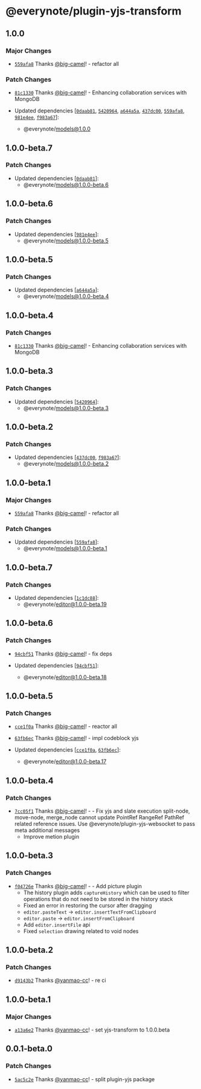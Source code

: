 # @everynote/plugin-yjs-transform

## 1.0.0

### Major Changes

- [`559afa8`](https://github.com/editablejs/editable/commit/559afa882d9e7f8d6929fa5d74eb1a6fb54a6f39) Thanks [@big-camel](https://github.com/big-camel)! - refactor all

### Patch Changes

- [`81c1330`](https://github.com/editablejs/editable/commit/81c13306f94a4c045ab3e9c7f97e17df5cc9d35d) Thanks [@big-camel](https://github.com/big-camel)! - Enhancing collaboration services with MongoDB

- Updated dependencies [[`0daab81`](https://github.com/editablejs/editable/commit/0daab812f79401a7cc4c1f20c92717666c6eade4), [`5420964`](https://github.com/editablejs/editable/commit/5420964753edb470ae94572e5272980ea82ae3fd), [`a644a5a`](https://github.com/editablejs/editable/commit/a644a5aa29ac1b28f95b49225d049c73ecd4ead5), [`437dc00`](https://github.com/editablejs/editable/commit/437dc008d72a88d73160ce13e12dc334f7b33248), [`559afa8`](https://github.com/editablejs/editable/commit/559afa882d9e7f8d6929fa5d74eb1a6fb54a6f39), [`981e4ee`](https://github.com/editablejs/editable/commit/981e4eeb902ddf53135999fbab05a8e7bfb8778f), [`f983a67`](https://github.com/editablejs/editable/commit/f983a679c4ed20dfc71bcb9e815369a6d8cd6811)]:
  - @everynote/models@1.0.0

## 1.0.0-beta.7

### Patch Changes

- Updated dependencies [[`0daab81`](https://github.com/editablejs/editable/commit/0daab812f79401a7cc4c1f20c92717666c6eade4)]:
  - @everynote/models@1.0.0-beta.6

## 1.0.0-beta.6

### Patch Changes

- Updated dependencies [[`981e4ee`](https://github.com/editablejs/editable/commit/981e4eeb902ddf53135999fbab05a8e7bfb8778f)]:
  - @everynote/models@1.0.0-beta.5

## 1.0.0-beta.5

### Patch Changes

- Updated dependencies [[`a644a5a`](https://github.com/editablejs/editable/commit/a644a5aa29ac1b28f95b49225d049c73ecd4ead5)]:
  - @everynote/models@1.0.0-beta.4

## 1.0.0-beta.4

### Patch Changes

- [`81c1330`](https://github.com/editablejs/editable/commit/81c13306f94a4c045ab3e9c7f97e17df5cc9d35d) Thanks [@big-camel](https://github.com/big-camel)! - Enhancing collaboration services with MongoDB

## 1.0.0-beta.3

### Patch Changes

- Updated dependencies [[`5420964`](https://github.com/editablejs/editable/commit/5420964753edb470ae94572e5272980ea82ae3fd)]:
  - @everynote/models@1.0.0-beta.3

## 1.0.0-beta.2

### Patch Changes

- Updated dependencies [[`437dc00`](https://github.com/editablejs/editable/commit/437dc008d72a88d73160ce13e12dc334f7b33248), [`f983a67`](https://github.com/editablejs/editable/commit/f983a679c4ed20dfc71bcb9e815369a6d8cd6811)]:
  - @everynote/models@1.0.0-beta.2

## 1.0.0-beta.1

### Major Changes

- [`559afa8`](https://github.com/editablejs/editable/commit/559afa882d9e7f8d6929fa5d74eb1a6fb54a6f39) Thanks [@big-camel](https://github.com/big-camel)! - refactor all

### Patch Changes

- Updated dependencies [[`559afa8`](https://github.com/editablejs/editable/commit/559afa882d9e7f8d6929fa5d74eb1a6fb54a6f39)]:
  - @everynote/models@1.0.0-beta.1

## 1.0.0-beta.7

### Patch Changes

- Updated dependencies [[`1c1dc88`](https://github.com/editablejs/editable/commit/1c1dc880caf1b096da96c79cfcb0f654033f7d25)]:
  - @everynote/editor@1.0.0-beta.19

## 1.0.0-beta.6

### Patch Changes

- [`94cbf51`](https://github.com/editablejs/editable/commit/94cbf5117612174c0ecb2b536ac6695d1bfcf360) Thanks [@big-camel](https://github.com/big-camel)! - fix deps

- Updated dependencies [[`94cbf51`](https://github.com/editablejs/editable/commit/94cbf5117612174c0ecb2b536ac6695d1bfcf360)]:
  - @everynote/editor@1.0.0-beta.18

## 1.0.0-beta.5

### Patch Changes

- [`cce1f0a`](https://github.com/editablejs/editable/commit/cce1f0a8fffb12e2adc7d65aa7960ed99236c5ed) Thanks [@big-camel](https://github.com/big-camel)! - reactor all

- [`63fb6ec`](https://github.com/editablejs/editable/commit/63fb6ec7ad7818a275f7b64c4ec09d4934dfd533) Thanks [@big-camel](https://github.com/big-camel)! - impl codeblock yjs

- Updated dependencies [[`cce1f0a`](https://github.com/editablejs/editable/commit/cce1f0a8fffb12e2adc7d65aa7960ed99236c5ed), [`63fb6ec`](https://github.com/editablejs/editable/commit/63fb6ec7ad7818a275f7b64c4ec09d4934dfd533)]:
  - @everynote/editor@1.0.0-beta.17

## 1.0.0-beta.4

### Patch Changes

- [`7cc05f1`](https://github.com/editablejs/editable/commit/7cc05f185659f56f77d9a7ad16fb78bf317d51fe) Thanks [@big-camel](https://github.com/big-camel)! - - Fix yjs and slate execution split-node, move-node, merge_node cannot update PointRef RangeRef PathRef related reference issues. Use @everynote/plugin-yjs-websocket to pass meta additional messages
  - Improve metion plugin

## 1.0.0-beta.3

### Patch Changes

- [`f04726e`](https://github.com/editablejs/editable/commit/f04726eb0889c30f0ec4bd3482ef132cfdb679e6) Thanks [@big-camel](https://github.com/big-camel)! - - Add picture plugin
  - The history plugin adds `captureHistory` which can be used to filter operations that do not need to be stored in the history stack
  - Fixed an error in restoring the cursor after dragging
  - `editor.pasteText` -> `editor.insertTextFromClipboard`
  - `editor.paste` -> `editor.insertFromClipboard`
  - Add `editor.insertFile` api
  - Fixed `selection` drawing related to void nodes

## 1.0.0-beta.2

### Patch Changes

- [`d9143b2`](https://github.com/editablejs/editable/commit/d9143b29b6c0c23d79641e61be64d4e164c58465) Thanks [@yanmao-cc](https://github.com/yanmao-cc)! - re ci

## 1.0.0-beta.1

### Major Changes

- [`a13a6e2`](https://github.com/editablejs/editable/commit/a13a6e2ed8796ed5076e921358d2ce6505cce392) Thanks [@yanmao-cc](https://github.com/yanmao-cc)! - set yjs-transform to 1.0.0.beta

## 0.0.1-beta.0

### Patch Changes

- [`5ac5c2e`](https://github.com/editablejs/editable/commit/5ac5c2e5b4a879dc52c38d95712692f05a21ab78) Thanks [@yanmao-cc](https://github.com/yanmao-cc)! - split plugin-yjs package
